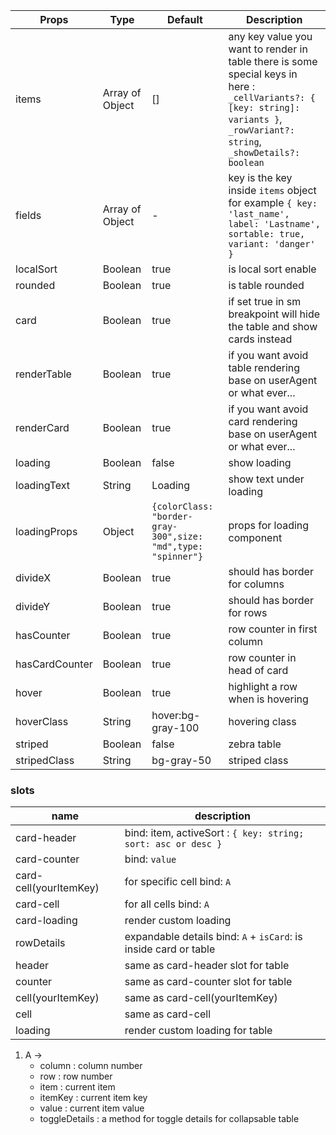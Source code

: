 | Props | Type | Default | Description |
| ------------ | ------------ | ------------ | ------------ |
| items | Array of Object | [] | any key value you want to render in table there is some special keys in here : `_cellVariants?: { [key: string]: variants }`, `_rowVariant?: string`, `_showDetails?: boolean` |
| fields | Array of Object  | - | key is the key inside `items` object for example `{ key: 'last_name', label: 'Lastname', sortable: true, variant: 'danger' }` |
| localSort | Boolean | true | is local sort enable |
| rounded | Boolean | true | is table rounded |
| card | Boolean | true | if set true in sm breakpoint will hide the table and show cards instead |
| renderTable | Boolean | true | if you want avoid table rendering base on userAgent or what ever... |
| renderCard | Boolean | true | if you want avoid card rendering base on userAgent or what ever... |
| loading | Boolean | false | show loading |
| loadingText | String | Loading | show text under loading |
| loadingProps | Object | `{colorClass: "border-gray-300",size: "md",type: "spinner"}` | props for loading component |
| divideX | Boolean | true | should has border for columns |
| divideY | Boolean | true | should has border for rows |
| hasCounter | Boolean | true | row counter in first column |
| hasCardCounter | Boolean | true | row counter in head of card |
| hover | Boolean | true | highlight a row when is hovering |
| hoverClass | String | hover:bg-gray-100 | hovering class |
| striped | Boolean | false | zebra table |
| stripedClass | String | bg-gray-50 | striped class |



### slots

| name        | description             |
| ----------- | ----------------------- |
| card-header  | bind: item, activeSort : `{ key: string; sort: asc or desc }`        |
| card-counter  | bind: `value`       |
| card-cell(yourItemKey)  | for specific cell bind: `A`        |
| card-cell  | for all cells bind: `A`        |
| card-loading  | render custom loading        |
| rowDetails  | expandable details bind: `A` + `isCard`: is inside card or table        |
| header  | same as card-header slot for table      |
| counter  | same as card-counter slot for table      |
| cell(yourItemKey)  | same as card-cell(yourItemKey)        |
| cell  | same as card-cell        |
| loading  | render custom loading for table      |


 1. A  ->
    - column : column number
    - row : row number
    - item : current item
    - itemKey : current item key
    - value : current item value
    - toggleDetails : a method for toggle details for collapsable table
    

